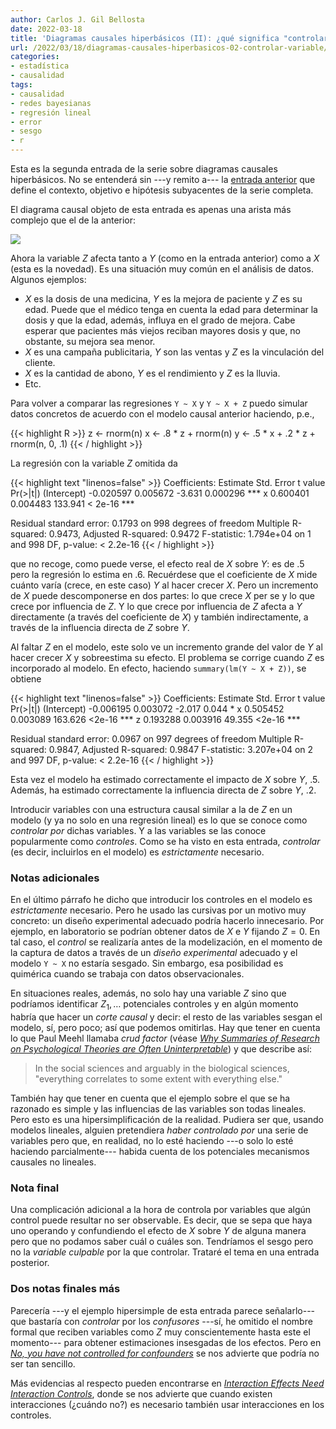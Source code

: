 ```yaml
---
author: Carlos J. Gil Bellosta
date: 2022-03-18
title: 'Diagramas causales hiperbásicos (II): ¿qué significa "controlar por" una variable?'
url: /2022/03/18/diagramas-causales-hiperbasicos-02-controlar-variable/
categories:
- estadística
- causalidad
tags:
- causalidad
- redes bayesianas
- regresión lineal
- error
- sesgo
- r
---
```


Esta es la segunda entrada de la serie sobre diagramas causales hiperbásicos. No se entenderá sin ---y remito a--- la
[entrada anterior](/2022/03/10/diagramas-causales-hiperbasicos-01-variables-omitidas/)
que define el contexto, objetivo e hipótesis subyacentes de la serie completa.

El diagrama causal objeto de esta entrada es apenas una arista más complejo que el de la anterior:

![](/wp-uploads/2022/03/red_causal_hiperbasica_01.png#center)

Ahora la variable $Z$ afecta tanto a $Y$ (como en la entrada anterior) como a $X$ (esta es la novedad). Es una situación muy común en el análisis de datos. Algunos ejemplos:

* $X$ es la dosis de una medicina, $Y$ es la mejora de paciente y $Z$ es su edad. Puede que el médico tenga en cuenta la edad para determinar la dosis y que la edad, además, influya en el grado de mejora. Cabe esperar que pacientes más viejos reciban mayores dosis y que, no obstante, su mejora sea menor.
* $X$ es una campaña publicitaria, $Y$ son las ventas y $Z$ es la vinculación del cliente.
* $X$ es la cantidad de abono, $Y$ es el rendimiento y $Z$ es la lluvia.
* Etc.

Para volver a comparar las regresiones `Y ~ X` y `Y ~ X + Z` puedo simular datos concretos de acuerdo con el modelo causal anterior haciendo, p.e.,

{{< highlight R >}}
z <- rnorm(n)
x <- .8 * z + rnorm(n)
y <- .5 * x + .2 * z + rnorm(n, 0, .1)
{{< / highlight >}}

La regresión con la variable $Z$ omitida da

{{< highlight text "linenos=false" >}}
Coefficients:
             Estimate Std. Error t value Pr(>|t|)
(Intercept) -0.020597   0.005672  -3.631 0.000296 ***
x            0.600401   0.004483 133.941  < 2e-16 ***

Residual standard error: 0.1793 on 998 degrees of freedom
Multiple R-squared:  0.9473,	Adjusted R-squared:  0.9472
F-statistic: 1.794e+04 on 1 and 998 DF,  p-value: < 2.2e-16
{{< / highlight >}}

que no recoge, como puede verse, el efecto real de $X$ sobre $Y$: es de $.5$ pero la regresión lo estima en $.6$. Recuérdese que el coeficiente de $X$ mide cuánto varía (crece, en este caso) $Y$ al hacer crecer $X$. Pero un incremento de $X$ puede descomponerse en dos partes: lo que crece $X$ per se y lo que crece por influencia de $Z$. Y lo que crece por influencia de $Z$ afecta a $Y$ directamente (a través del coeficiente de $X$) y también indirectamente, a través de la influencia directa de $Z$ sobre $Y$.

Al faltar $Z$ en el modelo, este solo ve un incremento grande del valor de $Y$ al hacer crecer $X$ y sobreestima su efecto. El problema se corrige cuando $Z$ es incorporado al modelo. En efecto, haciendo `summary(lm(Y ~ X + Z))`, se obtiene

{{< highlight text "linenos=false" >}}
Coefficients:
             Estimate Std. Error t value Pr(>|t|)
(Intercept) -0.006195   0.003072  -2.017    0.044 *
x            0.505452   0.003089 163.626   <2e-16 ***
z            0.193288   0.003916  49.355   <2e-16 ***

Residual standard error: 0.0967 on 997 degrees of freedom
Multiple R-squared:  0.9847,	Adjusted R-squared:  0.9847
F-statistic: 3.207e+04 on 2 and 997 DF,  p-value: < 2.2e-16
{{< / highlight >}}

Esta vez el modelo ha estimado correctamente el impacto de $X$ sobre $Y$, $.5$. Además, ha estimado correctamente la influencia directa de $Z$ sobre $Y$, $.2$.

Introducir variables con una estructura causal similar a la de $Z$ en un modelo (y ya no solo en una regresión lineal) es lo que se conoce como _controlar por_ dichas variables. Y a las variables se las conoce popularmente como _controles_. Como se ha visto en esta entrada, _controlar_ (es decir, incluirlos en el modelo) es _estrictamente_ necesario.


### Notas adicionales

En el último párrafo he dicho que introducir los controles en el modelo es _estrictamente_ necesario. Pero he usado las cursivas por un motivo muy concreto: un diseño experimental adecuado podría hacerlo innecesario. Por ejemplo, en laboratorio se podrían obtener datos de $X$ e $Y$ fijando $Z = 0$. En tal caso, el _control_ se realizaría antes de la modelización, en el momento de la captura de datos a través de un _diseño experimental_ adecuado y el modelo `Y ~ X` no estaría sesgado. Sin embargo, esa posibilidad es quimérica cuando se trabaja con datos observacionales.

En situaciones reales, además, no solo hay una variable $Z$ sino que podríamos identificar $Z_1, \dots$ potenciales controles y en algún momento habría que hacer un _corte causal_ y decir: el resto de las variables sesgan el modelo, sí, pero poco; así que podemos omitirlas. Hay que tener en cuenta lo que Paul Meehl llamaba _crud factor_ (véase [_Why Summaries of Research on Psychological Theories are Often Uninterpretable_](https://doi.org/10.2466/pr0.1990.66.1.195)) y que describe así:

> In the social sciences and arguably in the biological sciences, "everything correlates to some extent with everything else."

También hay que tener en cuenta que el ejemplo sobre el que se ha razonado es simple y las influencias de las variables son todas lineales. Pero esto es una hipersimplificación de la realidad. Pudiera ser que, usando modelos lineales, alguien pretendiera _haber controlado por_ una serie de variables pero que, en realidad, no lo esté haciendo ---o solo lo esté haciendo parcialmente--- habida cuenta de los potenciales mecanismos causales no lineales.

### Nota final

Una complicación adicional a la hora de controla por variables que algún control puede resultar no ser observable. Es decir, que se sepa que haya uno operando y confundiendo el efecto de $X$ sobre $Y$ de alguna manera pero que no podamos saber cuál o cuáles son. Tendríamos el sesgo pero no la _variable culpable_ por la que controlar. Trataré el tema en una entrada posterior.

### Dos notas finales más

Parecería ---y el ejemplo hipersimple de esta entrada parece señalarlo--- que bastaría con _controlar_ por los _confusores_ ---sí, he omitido el nombre formal que reciben variables como $Z$ muy conscientemente hasta este el momento--- para obtener estimaciones insesgadas de los efectos. Pero en [_No, you have not controlled for confounders_](https://davidlindelof.com/no-you-have-not-controlled-for-confounders/) se nos advierte que podría no ser tan sencillo.

Más evidencias al respecto pueden encontrarse en [_Interaction Effects Need Interaction Controls_](https://datacolada.org/80), donde se nos advierte que cuando existen interacciones (¿cuándo no?) es necesario también usar interacciones en los controles.

